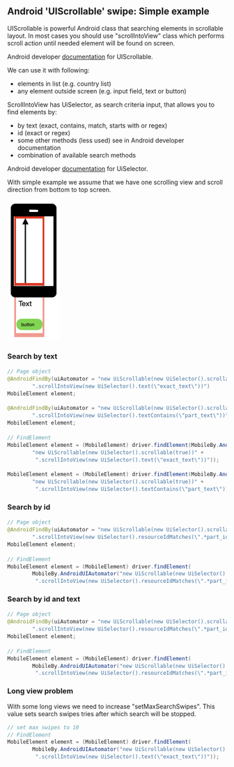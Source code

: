## Android 'UIScrollable' swipe: Simple example

UIScrollable is powerful Android class that searching elements in
scrollable layout. In most cases you should use "scrollIntoView" class
which performs scroll action until needed element will be found on
screen.

Android developer
[documentation](https://developer.android.com/reference/androidx/test/uiautomator/UiScrollable)
for UIScrollable.

We can use it with following:
- elements in list (e.g. country list)
- any element outside screen (e.g. input field, text or button)

ScrollIntoView has UiSelector, as search criteria input, that allows you
to find elements by:
- by text (exact, contains, match, starts with or regex)
- id (exact or regex)
- some other methods (less used) see in Android developer documentation
- combination of available search methods

Android developer
[documentation](https://developer.android.com/reference/androidx/test/uiautomator/UiSelector)
for UiSelector.

With simple example we assume that we have one scrolling view and scroll
direction from bottom to top screen.

![android-simple](images/android-simple.png)

### Search by text

```java
// Page object
@AndroidFindBy(uiAutomator = "new UiScrollable(new UiSelector().scrollable(true))" +
        ".scrollIntoView(new UiSelector().text(\"exact_text\"))")
MobileElement element;

@AndroidFindBy(uiAutomator = "new UiScrollable(new UiSelector().scrollable(true))" +
        ".scrollIntoView(new UiSelector().textContains(\"part_text\"))")
MobileElement element;

// FindElement
MobileElement element = (MobileElement) driver.findElement(MobileBy.AndroidUIAutomator(
        "new UiScrollable(new UiSelector().scrollable(true))" +
         ".scrollIntoView(new UiSelector().text(\"exact_text\"))"));

MobileElement element = (MobileElement) driver.findElement(MobileBy.AndroidUIAutomator(
        "new UiScrollable(new UiSelector().scrollable(true))" +
         ".scrollIntoView(new UiSelector().textContains(\"part_text\"))"));
```

### Search by id

```java
// Page object
@AndroidFindBy(uiAutomator = "new UiScrollable(new UiSelector().scrollable(true))" +
        ".scrollIntoView(new UiSelector().resourceIdMatches(\".*part_id.*\"))")
MobileElement element;

// FindElement
MobileElement element = (MobileElement) driver.findElement(
        MobileBy.AndroidUIAutomator("new UiScrollable(new UiSelector().scrollable(true))" +
         ".scrollIntoView(new UiSelector().resourceIdMatches(\".*part_id.*\"))"));

```

### Search by id and text

```java
// Page object
@AndroidFindBy(uiAutomator = "new UiScrollable(new UiSelector().scrollable(true))" +
        ".scrollIntoView(new UiSelector().resourceIdMatches(\".*part_id.*\").text(\"exact_text\"))")
MobileElement element;

// FindElement
MobileElement element = (MobileElement) driver.findElement(
        MobileBy.AndroidUIAutomator("new UiScrollable(new UiSelector().scrollable(true))" +
         ".scrollIntoView(new UiSelector().resourceIdMatches(\".*part_id.*\").text(\"exact_text\"))"));

```


### Long view problem

With some long views we need to increase "setMaxSearchSwipes". This
value sets search swipes tries after which search will be stopped.

```java
// set max swipes to 10
// FindElement
MobileElement element = (MobileElement) driver.findElement(
        MobileBy.AndroidUIAutomator("new UiScrollable(new UiSelector().scrollable(true)).setMaxSearchSwipes(10)" +
         ".scrollIntoView(new UiSelector().text(\"exact_text\"))"));

```

